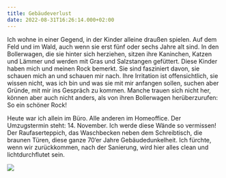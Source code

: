 ```yaml
---
title: Gebäudeverlust
date: 2022-08-31T16:26:14.000+02:00
---
```

Ich wohne in einer Gegend, in der Kinder alleine draußen spielen. Auf dem Feld und im Wald, auch wenn sie erst fünf oder sechs Jahre alt sind. In den Bollerwagen, die sie hinter sich herziehen, sitzen ihre Kaninchen, Katzen und Lämmer und werden mit Gras und Salzstangen gefüttert. Diese Kinder haben mich und meinen Rock bemerkt. Sie sind fasziniert davon, sie schauen mich an und schauen mir nach. Ihre Irritation ist offensichtlich, sie wissen nicht, was ich bin und was sie mit mir anfangen sollen, suchen aber Gründe, mit mir ins Gespräch zu kommen. Manche trauen sich nicht her, können aber auch nicht anders, als von ihren Bollerwagen herüberzurufen: So ein schöner Rock!

Heute war ich allein im Büro. Alle anderen im Homeoffice. Der Umzugstermin steht: 14. November. Ich werde diese Wände so vermissen! Der Raufaserteppich, das Waschbecken neben dem Schreibtisch, die braunen Türen, diese ganze 70‘er Jahre Gebäudedunkelheit. Ich fürchte, wenn wir zurückkommen, nach der Sanierung, wird hier alles clean und lichtdurchflutet sein.

![](/uploads/wand-backstein.jpg)